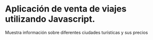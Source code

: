 # Aplicación de venta de viajes utilizando Javascript.

Muestra información sobre diferentes ciudades turísticas y sus precios
